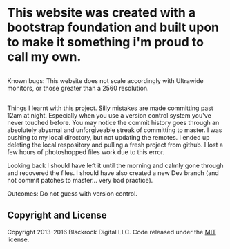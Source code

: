 # This website was created with a bootstrap foundation and built upon to make it something i'm proud to call my own.

##
Known bugs:
This website does not scale accordingly with Ultrawide monitors, or those greater than a 2560 resolution.

##
Things I learnt with this project.
Silly mistakes are made committing past 12am at night. Especially when you use a version control system you've never touched before.
You may notice the commit history goes through an absolutely abysmal and unforgiveable streak of committing to master.
I was pushing to my local directory, but not updating the remotes. I ended up deleting the local respository and pulling a fresh project from github.
I lost a few hours of photoshopped files work due to this error.

Looking back I should have left it until the morning and calmly gone through and recovered the files. I should have also created a new Dev branch (and not commit patches to master... very bad practice).

Outcomes: Do not guess with version control.



## Copyright and License

Copyright 2013-2016 Blackrock Digital LLC. Code released under the [MIT](https://github.com/BlackrockDigital/startbootstrap-creative/blob/gh-pages/LICENSE) license.